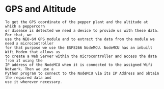 # GPS and Altitude
    To get the GPS coordinate of the pepper plant and the altitude at which a peppercorn
    or disease is detected we need a device to provide us with these data. For that, we 
    use the NEO-6M GPS module and to extract the data from the module we need a microcontroller
    for that purpose we use the ESP8266 NodeMCU. NodeMCU has an inbuilt Wifi Modem that allows us
    to create a Web Server within the microcontroller and access the data from it using the
    IP address of the NodeMCU when it is connected to the assigned Wifi Network. Then we use a
    Python program to connect to the NodeMCU via its IP Address and obtain the required data and
    use it wherever necessary.
